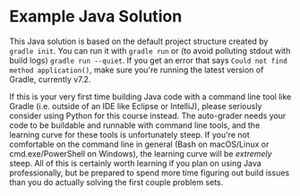 # Example Java Solution

This Java solution is based on the default project structure created by `gradle
init`. You can run it with `gradle run` or (to avoid polluting stdout with
build logs) `gradle run --quiet`. If you get an error that says `Could not find
method application()`, make sure you're running the latest version of Gradle,
currently v7.2.

If this is your very first time building Java code with a command line tool
like Gradle (i.e. outside of an IDE like Eclipse or IntelliJ), please seriously
consider using Python for this course instead. The auto-grader needs your code
to be buildable and runnable with command line tools, and the learning curve
for these tools is unfortunately steep. If you're not comfortable on the
command line in general (Bash on macOS/Linux or cmd.exe/PowerShell on Windows),
the learning curve will be _extremely_ steep. All of this is certainly worth
learning if you plan on using Java professionally, but be prepared to spend
more time figuring out build issues than you do actually solving the first
couple problem sets.

